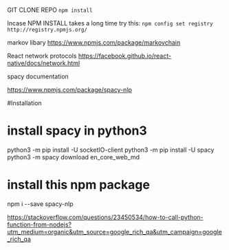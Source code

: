 
GIT CLONE REPO
`npm install`

Incase NPM INSTALL takes a long time try this:
`npm config set registry http://registry.npmjs.org/`


markov libary
https://www.npmjs.com/package/markovchain

React network protocols
https://facebook.github.io/react-native/docs/network.html

spacy documentation

https://www.npmjs.com/package/spacy-nlp

#Installation

# install spacy in python3
python3 -m pip install -U socketIO-client
python3 -m pip install -U spacy
python3 -m spacy download en_core_web_md

# install this npm package
npm i --save spacy-nlp


https://stackoverflow.com/questions/23450534/how-to-call-python-function-from-nodejs?utm_medium=organic&utm_source=google_rich_qa&utm_campaign=google_rich_qa
